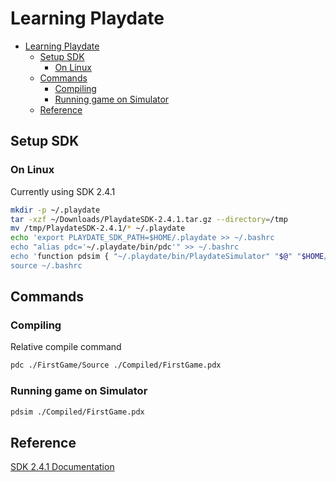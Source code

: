 # Learning Playdate

- [Learning Playdate](#learning-playdate)
  - [Setup SDK](#setup-sdk)
    - [On Linux](#on-linux)
  - [Commands](#commands)
    - [Compiling](#compiling)
    - [Running game on Simulator](#running-game-on-simulator)
  - [Reference](#reference)

## Setup SDK

### On Linux

Currently using SDK 2.4.1

```sh
mkdir -p ~/.playdate
tar -xzf ~/Downloads/PlaydateSDK-2.4.1.tar.gz --directory=/tmp
mv /tmp/PlaydateSDK-2.4.1/* ~/.playdate
echo 'export PLAYDATE_SDK_PATH=$HOME/.playdate >> ~/.bashrc
echo "alias pdc='~/.playdate/bin/pdc'" >> ~/.bashrc
echo 'function pdsim { "~/.playdate/bin/PlaydateSimulator" "$@" "$HOME/.playdate/Disk/" ; }' >> ~/.bashrc
source ~/.bashrc
```

## Commands

### Compiling

Relative compile command

```sh
pdc ./FirstGame/Source ./Compiled/FirstGame.pdx
```

### Running game on Simulator

```sh
pdsim ./Compiled/FirstGame.pdx
```

## Reference

[SDK 2.4.1 Documentation](https://sdk.play.date/2.4.1/)
